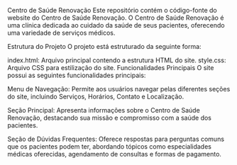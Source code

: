 
Centro de Saúde Renovação
Este repositório contém o código-fonte do website do Centro de Saúde Renovação. O Centro de Saúde Renovação é uma clínica dedicada ao cuidado da saúde de seus pacientes, oferecendo uma variedade de serviços médicos.

Estrutura do Projeto
O projeto está estruturado da seguinte forma:

index.html: Arquivo principal contendo a estrutura HTML do site.
style.css: Arquivo CSS para estilização do site.
Funcionalidades Principais
O site possui as seguintes funcionalidades principais:

Menu de Navegação: Permite aos usuários navegar pelas diferentes seções do site, incluindo Serviços, Horários, Contato e Localização.

Seção Principal: Apresenta informações sobre o Centro de Saúde Renovação, destacando sua missão e compromisso com a saúde dos pacientes.

Seção de Dúvidas Frequentes: Oferece respostas para perguntas comuns que os pacientes podem ter, abordando tópicos como especialidades médicas oferecidas, agendamento de consultas e formas de pagamento.
